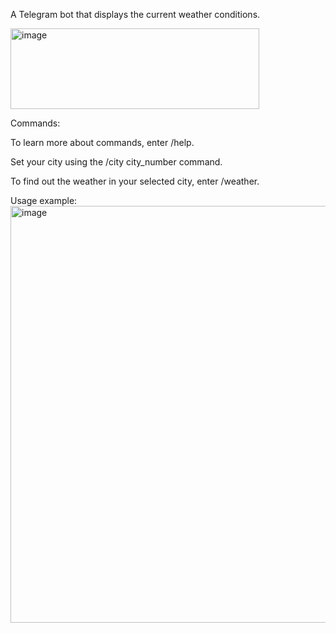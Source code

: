 
A Telegram bot that displays the current weather conditions.

<img width="398" height="129" alt="image" src="https://github.com/user-attachments/assets/4508fb7b-7015-4d70-8c2d-ab71dc9cfa51" />

Commands:

To learn more about commands, enter /help.

Set your city using the /city city_number command.

To find out the weather in your selected city, enter /weather.

Usage example:
<img width="509" height="667" alt="image" src="https://github.com/user-attachments/assets/ec08ec80-fa29-4c2e-9dcf-6d7cc581fb3b" />
